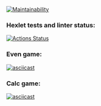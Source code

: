 [![Maintainability](https://api.codeclimate.com/v1/badges/96f567db72b0fa61ff5f/maintainability)](https://codeclimate.com/github/prozet-x/java-project-61/maintainability)
### Hexlet tests and linter status:
[![Actions Status](https://github.com/prozet-x/java-project-61/workflows/hexlet-check/badge.svg)](https://github.com/prozet-x/java-project-61/actions)
### Even game:
[![asciicast](https://asciinema.org/a/QQF2cyDlM3ad9O9QByL8t10Jp.svg)](https://asciinema.org/a/QQF2cyDlM3ad9O9QByL8t10Jp)
### Calc game:
[![asciicast](https://asciinema.org/a/X0PmDzREPSNAtCmyFFx2TJCKp.svg)](https://asciinema.org/a/X0PmDzREPSNAtCmyFFx2TJCKp)
